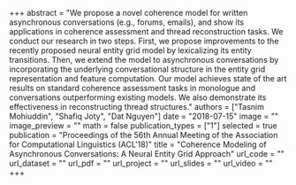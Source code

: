 +++
abstract = "We propose a novel coherence model for written asynchronous conversations (e.g., forums, emails), and show its applications in coherence assessment and thread reconstruction tasks. We conduct our research in two steps. First, we propose improvements to the recently proposed neural entity grid model by lexicalizing its entity transitions. Then, we extend the model to asynchronous conversations by incorporating the underlying conversational structure in the entity grid representation and feature computation. Our model achieves state of the art results on standard coherence assessment tasks in monologue and conversations outperforming existing models. We also demonstrate its effectiveness in reconstructing thread structures." 
authors = ["Tasnim Mohiuddin", "Shafiq Joty", "Dat Nguyen"]
date = "2018-07-15"
image = ""
image_preview = ""
math = false
publication_types = ["1"]
selected = true
publication = "Proceedings of the 56th Annual Meeting of the Association for Computational Linguistics (ACL'18)"
title = "Coherence Modeling of Asynchronous Conversations: A Neural Entity Grid Approach"
url_code = ""
url_dataset = ""
url_pdf = ""
url_project = ""
url_slides = ""
url_video = ""
+++

